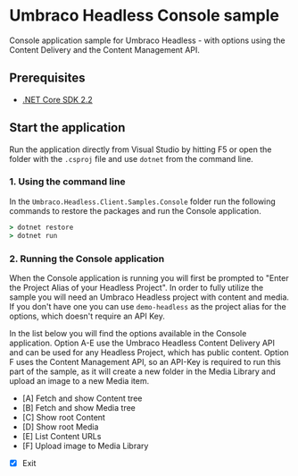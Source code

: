 # Umbraco Headless Console sample

Console application sample for Umbraco Headless - with options using the Content Delivery and the Content Management API.

## Prerequisites

- [.NET Core SDK 2.2](https://dotnet.microsoft.com/download/dotnet-core/2.2)

## Start the application

Run the application directly from Visual Studio by hitting F5 or open the folder with the `.csproj` file and use `dotnet` from the command line.

### 1. Using the command line

In the `Umbraco.Headless.Client.Samples.Console` folder run the following commands to restore the packages and run the Console application.

```bat
> dotnet restore
> dotnet run
```

### 2. Running the Console application

When the Console application is running you will first be prompted to "Enter the Project Alias of your Headless Project". In order to fully utilize the sample you will need an Umbraco Headless project with content and media. If you don't have one you can use `demo-headless` as the project alias for the options, which doesn't require an API Key.

In the list below you will find the options available in the Console application. Option A-E use the Umbraco Headless Content Delivery API and can be used for any Headless Project, which has public content. Option F uses the Content Management API, so an API-Key is required to run this part of the sample, as it will create a new folder in the Media Library and upload an image to a new Media item.

- [A] Fetch and show Content tree
- [B] Fetch and show Media tree
- [C] Show root Content
- [D] Show root Media
- [E] List Content URLs
- [F] Upload image to Media Library
- [X] Exit